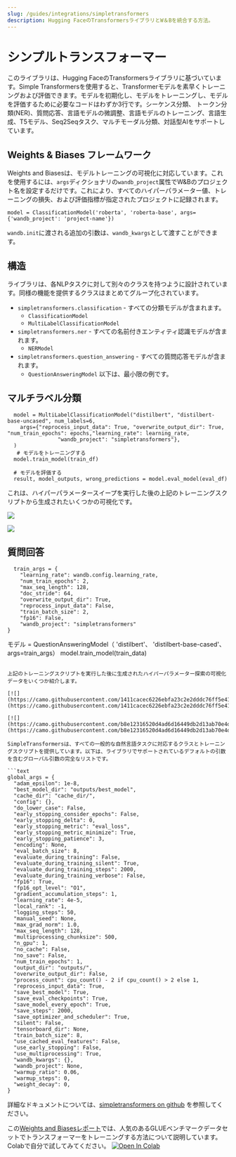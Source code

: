 ```yaml
---
slug: /guides/integrations/simpletransformers
description: Hugging FaceのTransformersライブラリとW＆Bを統合する方法。
---
```


# シンプルトランスフォーマー

このライブラリは、Hugging FaceのTransformersライブラリに基づいています。Simple Transformersを使用すると、Transformerモデルを素早くトレーニングおよび評価できます。モデルを初期化し、モデルをトレーニングし、モデルを評価するために必要なコードはわずか3行です。シーケンス分類、 トークン分類(NER)、質問応答、言語モデルの微調整、言語モデルのトレーニング、言語生成、T5モデル、Seq2Seqタスク、マルチモーダル分類、対話型AIをサポートしています。

## Weights & Biases フレームワーク

Weights and Biasesは、モデルトレーニングの可視化に対応しています。これを使用するには、`args`ディクショナリの`wandb_project`属性でW&Bのプロジェクト名を設定するだけです。これにより、すべてのハイパーパラメーター値、トレーニングの損失、および評価指標が指定されたプロジェクトに記録されます。

```text
model = ClassificationModel('roberta', 'roberta-base', args={'wandb_project': 'project-name'})
```

`wandb.init`に渡される追加の引数は、`wandb_kwargs`として渡すことができます。

## 構造

ライブラリは、各NLPタスクに対して別々のクラスを持つように設計されています。同様の機能を提供するクラスはまとめてグループ化されています。

* `simpletransformers.classification` - すべての分類モデルが含まれます。
  * `ClassificationModel`
  * `MultiLabelClassificationModel`
* `simpletransformers.ner` - すべての名前付きエンティティ認識モデルが含まれます。
  * `NERModel`
* `simpletransformers.question_answering` - すべての質問応答モデルが含まれます。
  * `QuestionAnsweringModel`
以下は、最小限の例です。

## マルチラベル分類

```text
  model = MultiLabelClassificationModel("distilbert", "distilbert-base-uncased", num_labels=6,
    args={"reprocess_input_data": True, "overwrite_output_dir": True, "num_train_epochs": epochs,"learning_rate": learning_rate,
                "wandb_project": "simpletransformers"},
  )
   # モデルをトレーニングする
  model.train_model(train_df)

  # モデルを評価する
  result, model_outputs, wrong_predictions = model.eval_model(eval_df)
```

これは、ハイパーパラメータースイープを実行した後の上記のトレーニングスクリプトから生成されたいくつかの可視化です。

[![](https://camo.githubusercontent.com/3beab1ca06813523711ff7750cb592430b786834/68747470733a2f2f692e696d6775722e636f6d2f6f63784e676c642e706e67)](https://camo.githubusercontent.com/3beab1ca06813523711ff7750cb592430b786834/68747470733a2f2f692e696d6775722e636f6d2f6f63784e676c642e706e67)

[![](https://camo.githubusercontent.com/b864ca220ddd4228027743790ac30741d1f435ad/68747470733a2f2f692e696d6775722e636f6d2f5252423432374d2e706e67)](https://camo.githubusercontent.com/b864ca220ddd4228027743790ac30741d1f435ad/68747470733a2f2f692e696d6775722e636f6d2f5252423432374d2e706e67)

## 質問回答

```text
  train_args = {
    "learning_rate": wandb.config.learning_rate,
    "num_train_epochs": 2,
    "max_seq_length": 128,
    "doc_stride": 64,
    "overwrite_output_dir": True,
    "reprocess_input_data": False,
    "train_batch_size": 2,
    "fp16": False,
    "wandb_project": "simpletransformers"
}
```
モデル = QuestionAnsweringModel（ 'distilbert'、 'distilbert-base-cased'、args=train_args）
model.train_model(train_data)
```

上記のトレーニングスクリプトを実行した後に生成されたハイパーパラメーター探索の可視化データをいくつか紹介します。

[![](https://camo.githubusercontent.com/1411cacec6226ebfa23c2e2dddc76ff5e41c136d/68747470733a2f2f692e696d6775722e636f6d2f7664636d7855532e706e67)](https://camo.githubusercontent.com/1411cacec6226ebfa23c2e2dddc76ff5e41c136d/68747470733a2f2f692e696d6775722e636f6d2f7664636d7855532e706e67)

[![](https://camo.githubusercontent.com/b8e12316520d4ad6d16449db2d13ab70e4d4a6e9/68747470733a2f2f692e696d6775722e636f6d2f395732775677732e706e67)](https://camo.githubusercontent.com/b8e12316520d4ad6d16449db2d13ab70e4d4a6e9/68747470733a2f2f692e696d6775722e636f6d2f395732775677732e706e67)

SimpleTransformersは、すべての一般的な自然言語タスクに対応するクラスとトレーニングスクリプトを提供しています。以下は、ライブラリでサポートされているデフォルトの引数を含むグローバル引数の完全なリストです。

```text
global_args = {
  "adam_epsilon": 1e-8,
  "best_model_dir": "outputs/best_model",
  "cache_dir": "cache_dir/",
  "config": {},
  "do_lower_case": False,
  "early_stopping_consider_epochs": False,
  "early_stopping_delta": 0,
  "early_stopping_metric": "eval_loss",
  "early_stopping_metric_minimize": True,
  "early_stopping_patience": 3,
  "encoding": None,
  "eval_batch_size": 8,
  "evaluate_during_training": False,
  "evaluate_during_training_silent": True,
  "evaluate_during_training_steps": 2000,
  "evaluate_during_training_verbose": False,
  "fp16": True,
  "fp16_opt_level": "O1",
  "gradient_accumulation_steps": 1,
  "learning_rate": 4e-5,
  "local_rank": -1,
  "logging_steps": 50,
  "manual_seed": None,
  "max_grad_norm": 1.0,
  "max_seq_length": 128,
  "multiprocessing_chunksize": 500,
  "n_gpu": 1,
  "no_cache": False,
  "no_save": False,
  "num_train_epochs": 1,
  "output_dir": "outputs/",
  "overwrite_output_dir": False,
  "process_count": cpu_count() - 2 if cpu_count() > 2 else 1,
  "reprocess_input_data": True,
  "save_best_model": True,
  "save_eval_checkpoints": True,
  "save_model_every_epoch": True,
  "save_steps": 2000,
  "save_optimizer_and_scheduler": True,
  "silent": False,
  "tensorboard_dir": None,
  "train_batch_size": 8,
  "use_cached_eval_features": False,
  "use_early_stopping": False,
  "use_multiprocessing": True,
  "wandb_kwargs": {},
  "wandb_project": None,
  "warmup_ratio": 0.06,
  "warmup_steps": 0,
  "weight_decay": 0,
}
```
詳細なドキュメントについては、[simpletransformers on github](https://github.com/ThilinaRajapakse/simpletransformers) を参照してください。

この[Weights and Biasesレポート](https://app.wandb.ai/cayush/simpletransformers/reports/Using-simpleTransformer-on-common-NLP-applications---Vmlldzo4Njk2NA)では、人気のあるGLUEベンチマークデータセットでトランスフォーマーをトレーニングする方法について説明しています。Colabで自分で試してみてください。 [![Open In Colab](https://camo.githubusercontent.com/52feade06f2fecbf006889a904d221e6a730c194/68747470733a2f2f636f6c61622e72657365617263682e676f6f676c652e636f6d2f6173736574732f636f6c61622d62616467652e737667)](https://colab.research.google.com/drive/1oXROllqMqVvBFcPgTKJRboTq96uWuqSz?usp=sharing)